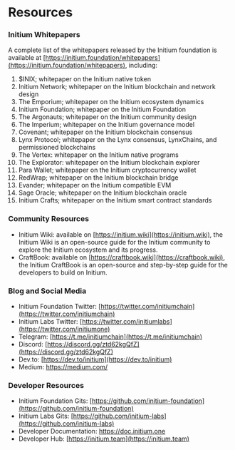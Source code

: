 # Resources



### Initium Whitepapers&#x20;

A complete list of the whitepapers released by the Initium foundation is available at [https://initium.foundation/whitepapers](https://initium.foundation/whitepapers), including:&#x20;

1. $INIX; whitepaper on the Initium native token
2. Initium Network; whitepaper on the Initium blockchain and network design
3. The Emporium; whitepaper on the Initium ecosystem dynamics
4. Initium Foundation; whitepaper on the Initium Foundation&#x20;
5. The Argonauts; whitepaper on the Initium community design&#x20;
6. The Imperium; whitepaper on the Initium governance model
7. Covenant; whitepaper on the Initium blockchain consensus
8. Lynx Protocol; whitepaper on the Lynx consensus, LynxChains, and permissioned blockchains
9. The Vertex: whitepaper on the Initium native programs&#x20;
10. The Explorator: whitepaper on the Initium blockchain explorer
11. Para Wallet; whitepaper on the Initium cryptocurrency wallet
12. RedWrap; whitepaper on the Initium blockchain bridge&#x20;
13. Evander; whitepaper on the Initium compatible EVM
14. Sage Oracle; whitepaper on the Initium blockchain oracle
15. Initium Crafts; whitepaper on the Initium smart contract standards

### Community Resources&#x20;

* Initium Wiki: available on [https://initium.wiki](https://initium.wiki), the Initium Wiki is an open-source guide for the Initium community to explore the Initium ecosystem and its progress.
* CraftBook: available on [https://craftbook.wiki](https://craftbook.wiki), the Initium CraftBook is an open-source and step-by-step guide for the developers to build on Initium.&#x20;

### Blog and Social Media

* Initium Foundation Twitter: [https://twitter.com/initiumchain](https://twitter.com/initiumchain)
* Initium Labs Twitter: [https://twitter.com/initiumlabs](https://twitter.com/initiumone)
* Telegram: [https://t.me/initiumchain](https://t.me/initiumchain)
* Discord: [https://discord.gg/ztd62kgQfZ](https://discord.gg/ztd62kgQfZ)
* Dev.to: [https://dev.to/initium](https://dev.to/initium)
* Medium: https://medium.com/

### Developer Resources

* Initium Foundation Gits: [https://github.com/initium-foundation](https://github.com/initium-foundation)
* Initium Labs Gits: [https://github.com/initium-labs](https://github.com/initium-labs)
* Developer Documentation: [https://doc.initium.one ](https://doc.initium.one)
* Developer Hub: [https://initium.team](https://initium.team)

